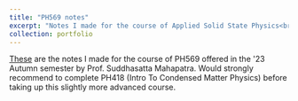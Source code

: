 ```yaml
---
title: "PH569 notes"
excerpt: "Notes I made for the course of Applied Solid State Physics<br/><img src='/images/corral.jpg' width='500' height='300'>"
collection: portfolio
---
```


[These](https://DebasishPanda529.github.io/pdfs/ph569/applied-solid-state-physics.pdf) are the notes I made for the course of PH569 offered in the '23 Autumn semester by Prof. Suddhasatta Mahapatra. Would strongly recommend to complete PH418 (Intro To Condensed Matter Physics) before taking up this slightly more advanced course. 
